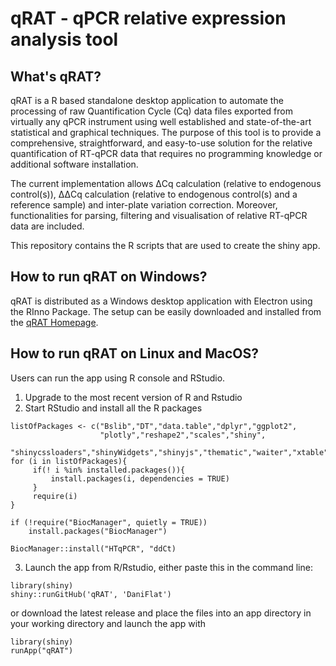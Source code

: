 # qRAT - qPCR relative expression analysis tool

## What's qRAT?

qRAT is a R based standalone desktop application to automate the processing of raw Quantification Cycle (Cq) data files exported from virtually any qPCR instrument using well established and state-of-the-art statistical and graphical techniques. The purpose of this tool is to provide a comprehensive, straightforward, and easy-to-use solution for the relative quantification of RT-qPCR data that requires no programming knowledge or additional software installation.

The current implementation allows ΔCq calculation (relative to endogenous control(s)), ΔΔCq calculation (relative to endogenous control(s) and a reference sample) and inter-plate variation correction. Moreover, functionalities for parsing, filtering and visualisation of relative RT-qPCR data are included.

This repository contains the R scripts that are used to create the shiny app.

## How to run qRAT on Windows?

qRAT is distributed as a Windows desktop application with Electron using the RInno Package. The setup can be easily downloaded and installed from the [qRAT Homepage](https://www.uibk.ac.at/microbiology/services/qrat/).

## How to run qRAT on Linux and MacOS?

Users can run the app using R console and RStudio. 
1. Upgrade to the most recent version of R and Rstudio
2. Start RStudio and install all the R packages
```
listOfPackages <- c("Bslib","DT","data.table","dplyr","ggplot2",
                    "plotly","reshape2","scales","shiny",
                    "shinycssloaders","shinyWidgets","shinyjs","thematic","waiter","xtable")
for (i in listOfPackages){
     if(! i %in% installed.packages()){
         install.packages(i, dependencies = TRUE)
     }
     require(i)
}

if (!require("BiocManager", quietly = TRUE))
    install.packages("BiocManager")

BiocManager::install("HTqPCR", "ddCt)
```
3. Launch the app from R/Rstudio, either paste this in the command line:
```
library(shiny)
shiny::runGitHub('qRAT', 'DaniFlat')
```
or download the latest release and place the files into an app directory in your working directory and launch the app with
```
library(shiny)
runApp("qRAT")
```
